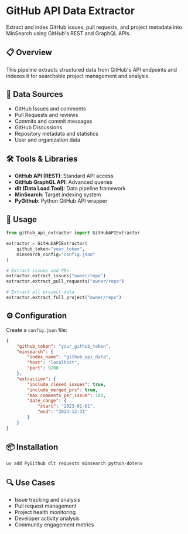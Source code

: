 # GitHub API Data Extractor

Extract and index GitHub issues, pull requests, and project metadata into MinSearch using GitHub's REST and GraphQL APIs.

## 📋 Overview

This pipeline extracts structured data from GitHub's API endpoints and indexes it for searchable project management and analysis.

## 🎯 Data Sources

- GitHub Issues and comments
- Pull Requests and reviews
- Commits and commit messages
- GitHub Discussions
- Repository metadata and statistics
- User and organization data

## 🛠️ Tools & Libraries

- **GitHub API (REST)**: Standard API access
- **GitHub GraphQL API**: Advanced queries
- **dlt (Data Load Tool)**: Data pipeline framework
- **MinSearch**: Target indexing system
- **PyGithub**: Python GitHub API wrapper

## 🚀 Usage

```python
from github_api_extractor import GitHubAPIExtractor

extractor = GitHubAPIExtractor(
    github_token="your_token",
    minsearch_config="config.json"
)

# Extract issues and PRs
extractor.extract_issues("owner/repo")
extractor.extract_pull_requests("owner/repo")

# Extract all project data
extractor.extract_full_project("owner/repo")
```

## ⚙️ Configuration

Create a `config.json` file:

```json
{
    "github_token": "your_github_token",
    "minsearch": {
        "index_name": "github_api_data",
        "host": "localhost",
        "port": 9200
    },
    "extraction": {
        "include_closed_issues": true,
        "include_merged_prs": true,
        "max_comments_per_issue": 100,
        "date_range": {
            "start": "2023-01-01",
            "end": "2024-12-31"
        }
    }
}
```

## 📦 Installation

```bash
uv add PyGithub dlt requests minsearch python-dotenv
```

## 🔍 Use Cases

- Issue tracking and analysis
- Pull request management
- Project health monitoring
- Developer activity analysis
- Community engagement metrics